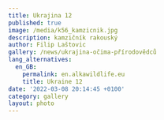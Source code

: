 ```yaml
---
title: Ukrajina 12
published: true
image: /media/k56_kamzicnik.jpg
description: kamzičník rakouský
author: Filip Laštovic
gallery: /news/ukrajina-očima-přírodovědců
lang_alternatives:
  en_GB:
    permalink: en.alkawildlife.eu
    title: Ukraine 12
date: '2022-03-08 20:14:45 +0100'
category: gallery
layout: photo
---
```


